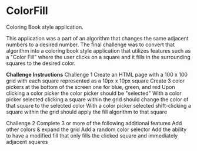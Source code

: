 # ColorFill
Coloring Book style application.

This application was a part of an algorithm that changes the same adjacent numbers to a desired number. The final challenge was to convert that algorithm into a coloring book style application that utilizes features such as a "Color Fill" where the user clicks on a square and it fills in the surrounding squares to the desired color.

**Challenge Instructions**
Challenge 1
Create an HTML page with a 100 x 100 grid with each square represented as a 10px x 10px square
Create 3 color pickers at the bottom of the screen one for blue, green, and red
Upon clicking a color picker the color picker should be "selected"
With a color picker selected clicking a square within the grid should change the color of that square to the selected color
With a color picker selected shift-clicking a square within the grid should apply the fill algorithm to that square

Challenge 2
Complete 3 or more of the following additional features
Add other colors & expand the grid
Add a random color selector
Add the ability to have a modified fill that only fills the clicked square and immediately adjacent squares
